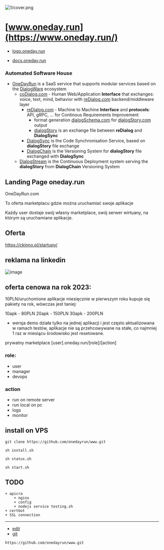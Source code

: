 
![1/cover.png](https://onedayrun.github.io/logo/1/cover.png)

# [www.oneday.run](https://www.oneday.run/)

+ [logo.oneday.run](https://logo.oneday.run/)

+ [docs.oneday.run](https://docs.oneday.run/)




### Automated Software House

+ [OneDayRun](http://OneDay.run) is a SaaS service that supports modular services based on the [DialogWare](http://Dialogware.com) ecosystem
  + [coDialog.com](http://www.coDialog.com) - Human Web/Application **Interface** that exchanges: voice, text, mind, behavior with [reDialog.com](http://www.reDialog.com) backend/middleware layer
    + [reDialog.com](http://www.reDialog.com) - Machine to Machine **Interface** and **protocols**: API, gRPC, ... for Continous Requirements Improvement
      + format generation [dialogSchema.com](http://www.dialogschema.com) for [dialogStory.com](http://www.dialogStory.com) output
      + [dialogStory](http://www.dialogStory.com) is an exchange file between **reDialog** and **DialogSync**  
    + [DialogSync](http://www.DialogSync.com) is the Code Synchronisation Service, based on **dialogStory** file exchange
    + [DialogChain](https://www.dialogchain.com/) is the Versioning System for **dialogStory** file exchanged with **DialogSync**
  + [DialogStream](https://www.DialogStream.com/) is the Continuous Deployment system serving the **dialogStory** from **DialogChain** Versioning System
 
    
## Landing Page oneday.run

OneDayRun.com 

To oferta marketplacu gdzie można uruchamiać swoje aplikacje

Każdy user dostaje swój własny marketplace, swój serwer wirtuany, na którym są uruchamiane aplikacje.

## Oferta

https://ckinno.pl/startupy/


## reklama na linkedin

![image](https://user-images.githubusercontent.com/5669657/209205557-a082deee-8179-485a-91c4-8220187f0f18.png)


## oferta cenowa na rok 2023:

10PLN/uruchomione aplikacje miesięcznie
w pierwszym roku kupuje się pakiety na rok, wówczas jest taniej:

10apk - 80PLN
20apk - 150PLN
30apk - 200PLN


* wersja demo działa tylko na jednej aplikacji i jest często aktualizowana w ramach testów, aplikacje nie są przehcowywane na stałe, co najmniej 1 raz w miesiącu środowisko jest resetowane.


prywatny marketplace
[user].oneday.run/[role]/[action]


### role:

+ user
+ manager
+ devops


### action

+ run on remote server
+ run local on pc 
+ logs
+ monitor



## install on VPS

    git clone https://github.com/onedayrun/www.git
    
    sh install.sh
    
    sh status.sh
    
    sh start.sh
    
## TODO
    + apicra
        + nginx
        + config
        + nodejs service testing.sh
    + certbot    
    + SSL connection    




---
+ [edit](https://github.com/onedayrun/www/edit/master/README.md)
+ [git](https://github.com/onedayrun/www)
```
https://github.com/onedayrun/www.git
```
